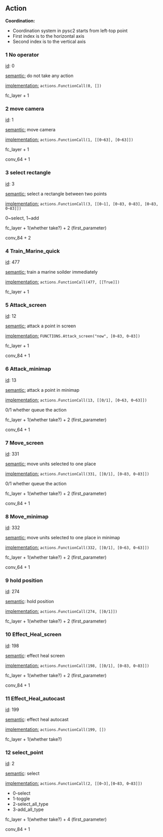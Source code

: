 ## Action 

**Coordination:**

- Coordination system in pysc2 starts from left-top point
- First index is to the horizontal axis
- Second index is to the  vertical axis

### 1 No operator

<u>id</u>: 0

<u>semantic:</u> do not take any action

<u>implementation:</u>  `actions.FunctionCall(0, [])`

fc_layer + 1

### 2 move camera

<u>id</u>: 1

<u>semantic:</u> move camera

<u>implementation:</u>  `actions.FunctionCall(1, [[0~63], [0~63]])`

fc_layer + 1

conv_64 + 1

### 3 select rectangle

<u>id</u>: 3

<u>semantic:</u> select a rectangle between two points

<u>implementation:</u>  `actions.FunctionCall(3, [[0~1], [0~83, 0~83], [0~83, 0~83]])`

0~select, 1~add

fc_layer + 1(whether take?) + 2 (first_parameter)

conv_84 + 2

### 4 Train_Marine_quick

<u>id</u>: 477

<u>semantic:</u> train a marine soilder immediately

<u>implementation:</u>  `actions.FunctionCall(477, [[True]])`

fc_layer + 1

### 5 Attack_screen

<u>id</u>: 12

<u>semantic:</u> attack a point in screen

<u>implementation:</u>  `FUNCTIONS.Attack_screen("now", [0~83, 0~83])`

fc_layer + 1

conv_84 + 1

### 6 Attack_minimap

<u>id</u>: 13

<u>semantic:</u> attack a point in minimap

<u>implementation:</u>  `actions.FunctionCall(13, [[0/1], [0~63, 0~63]])`

0/1 whether queue the action

fc_layer  +  1(whether take?) + 2 (first_parameter)

conv_64 + 1

### 7 Move_screen

<u>id</u>: 331

<u>semantic:</u> move units selected to one place

<u>implementation:</u>  `actions.FunctionCall(331, [[0/1], [0~83, 0~83]])`

0/1 whether queue the action

fc_layer  +  1(whether take?) + 2 (first_parameter)

conv_84 + 1

### 8 Move_minimap

<u>id</u>: 332

<u>semantic:</u> move units selected to one place in minimap

<u>implementation:</u>  `actions.FunctionCall(332, [[0/1], [0~63, 0~63]])`

fc_layer  +  1(whether take?) + 2 (first_parameter)

conv_64 + 1

### 9 hold position

<u>id</u>: 274

<u>semantic</u>: hold position

<u>implementation:</u>  `actions.FunctionCall(274, [[0/1]])`

fc_layer  +  1(whether take?) + 2 (first_parameter)

### 10 Effect_Heal_screen 

<u>id</u>: 198

<u>semantic</u>: effect heal screen

<u>implementation:</u>  `actions.FunctionCall(198, [[0/1], [0~83, 0~83]])`

fc_layer  +  1(whether take?) + 2 (first_parameter)

conv_84 + 1

### 11 Effect_Heal_autocast 

<u>id</u>: 199

<u>semantic</u>: effect heal autocast

<u>implementation:</u>  `actions.FunctionCall(199, [])`

fc_layer  +  1(whether take?)

### 12 select_point

<u>id</u>: 2

<u>semantic</u>: select

<u>implementation:</u>  `actions.FunctionCall(2, [[0~3],[0~83, 0~83]])`

- 0-select
- 1-toggle
- 2-select_all_type
- 3-add_all_type

fc_layer  +  1(whether take?) + 4 (first_parameter)

conv_84 + 1